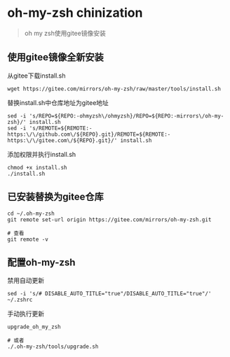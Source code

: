 # oh-my-zsh chinization

> oh my zsh使用gitee镜像安装

## 使用gitee镜像全新安装

从gitee下载install.sh

```shell
wget https://gitee.com/mirrors/oh-my-zsh/raw/master/tools/install.sh
```

替换install.sh中仓库地址为gitee地址

```shell
sed -i 's/REPO=${REPO:-ohmyzsh\/ohmyzsh}/REPO=${REPO:-mirrors\/oh-my-zsh}/' install.sh
sed -i 's/REMOTE=${REMOTE:-https:\/\/github.com\/${REPO}.git}/REMOTE=${REMOTE:-https:\/\/gitee.com\/${REPO}.git}/' install.sh
```

添加权限并执行install.sh

```shell
chmod +x install.sh
./install.sh
```

## 已安装替换为gitee仓库

```shell
cd ~/.oh-my-zsh
git remote set-url origin https://gitee.com/mirrors/oh-my-zsh.git
 
# 查看
git remote -v
```

## 配置oh-my-zsh

禁用自动更新

```shell
sed -i 's/# DISABLE_AUTO_TITLE="true"/DISABLE_AUTO_TITLE="true"/' ~/.zshrc 
```

手动执行更新

```shell
upgrade_oh_my_zsh
 
# 或者
./.oh-my-zsh/tools/upgrade.sh 
```
